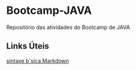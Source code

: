 # Bootcamp-JAVA
Repositório das atividades do Bootcamp de JAVA

## Links Úteis
[sintaxe b´sica Markdown](https://www.markdownguide.org/)
